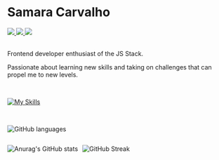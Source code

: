 # Samara Carvalho

<div>
  <a href="https://instagram.com/devcarvalhos/">
    <img src="https://img.shields.io/badge/@devcarvalhos-4C11F5?style=flat&logo=instagram&logoColor=ffffff"/>
  </a>
  <a href="https://www.linkedin.com/in/samcarvalhos/">
    <img src="https://img.shields.io/badge/Samara Carvalho-4C11F5?style=flat&logo=linkedin&logoColor=ffffff"/>
  </a>
  <a href="mailto:samcarvalhods@gmail.com">
    <img src="https://img.shields.io/badge/samcarvalhos@hotmail.com-4C11F5?style=flat&logo=gmail&logoColor=ffffff"/>
  </a>
</div>

<br />

Frontend developer enthusiast of the JS Stack.

Passionate about learning new skills and taking on challenges that can propel me to new levels.

<br />

[![My Skills](https://skillicons.dev/icons?i=html,css,js,ts,react,next,nodejs,tailwind,materialui,docker,mongodb,prisma,figma,git,redux,sass,graphql,firebase&perline=9)](https://skillicons.dev)

<br />

![GitHub languages](https://github-readme-stats-sigma-five.vercel.app/api/top-langs/?username=scarvalhos&layout=compact&langs_count=7&theme=radical)

<div style="display: flex;">

<div style="margin-right: 10px">

![Anurag's GitHub stats](https://github-readme-stats-sigma-five.vercel.app/api?username=scarvalhos&show_icons=true&theme=radical)

</div>

![GitHub Streak](https://github-readme-streak-stats.herokuapp.com/?user=scarvalhos&theme=radical)

</div>
